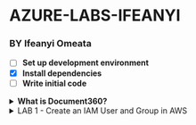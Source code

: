 # AZURE-LABS-IFEANYI
### BY Ifeanyi Omeata

- [ ] **Set up development environment**
- [x] **Install dependencies**
- [ ] **Write initial code**

<details>
    <summary><strong>What is Document360?</strong></summary>
    <p>A well-structured product to create a world-class knowledge base for your customers and employees. Content producers get the power, whereas content consumers get the simplicity.</p>
    <h4>Core parts</h4>
    <ul>
        <li>Knowledge base portal</li>
        <li>Knowledge base site</li>
        <li>Knowledge base widget</li>
        <li>API documentation</li>
    </ul>
</details>

<details>
  <summary>LAB 1 - Create an IAM User and Group in AWS</summary>
- [ ] **Set up development environment**
- [x] **Install dependencies**
- [ ] **Write initial code**
- [ ] **Test the application**
<details>
    <summary>1 - Open IAM Console </summary>
      - [ ] **Set up development environment**
      - [x] **Install dependencies**
      - [ ] **Write initial code**
      - [ ] **Test the application**
      - [ ] **Deploy to production**
      - [ ] **Go to the AWS Management Console.**
      - [ ] **Enter "IAM" in the search bar and go to the IAM console.**
      - [ ] **Notice the IAM service is global and doesn't require region selection.**
  </details>
  <details>
      <summary>2 - Others </summary>
        - 2. **Viewing Current Users**
            - [ ] On the left-hand side, click on "Users" to view the current user list.
        - 3. **Create a New IAM User and Set Password**
            - [ ] Click on "Create user."
            - [ ] Enter a username (e.g., admin).
            - [ ] Select "Provide user access to the AWS Management Console."
            - [ ] Choose "I want to Create an IAM user" option.
            - [ ] Choose "Custom password" and enter your password.
            - [ ] Uncheck "Users must create a new password at next sign-in”.
            - [ ] Click "Next".
        - 4. **Create a User Group and Assign Permissions**
            - [ ] Choose "Add user to group."
            - [ ] Click "Create group."
            - [ ] Name the group (e.g., administration).
            - [ ] Attach "AdministratorAccess" policy to the group.
            - [ ] Click "Create user group".
            - [ ] Add the user to the newly created admin group by selecting the group.
            - [ ] Click "Next".
        - 5. **Review and Create User**
            - [ ] Review the settings: username, permissions, groups, etc.
            - [ ] Optionally, add tags (e.g., department: engineering).
            - [ ] Click "Create user."
        - 6. **Verify User and Group Setup**
            - [ ] Optionally, download the CSV file for sign-in credentials.
            - [ ] View the user list to ensure the user is created.
            - [ ] Verify the user belongs to the "administration" group.
            - [ ] Check the "administration" group to confirm "AdministratorAccess" policy is attached.
        - 7. **Create an Account Alias (Optional)**
            - [ ] Go to your AWS IAM Dashboard.
            - [ ] Create an account alias (e.g., aws-adminaccess-v2).
        - 8. **Sign in with IAM User**
            - [ ] Open a new private browser window.
            - [ ] Use the IAM sign-in URL.
            - [ ] Enter account alias or account ID, and IAM username (e.g., admin).
            - [ ] Enter the IAM user password to log in.
            - [ ] Check the top right to ensure you're signed in as the IAM user.
    </details>
</details>

